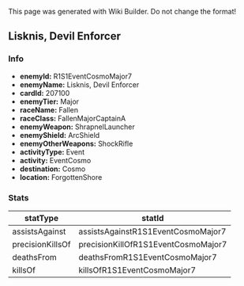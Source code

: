 <span class="wiki-builder">This page was generated with Wiki Builder. Do not change the format!</span>

## Lisknis, Devil Enforcer
### Info
* **enemyId:** R1S1EventCosmoMajor7
* **enemyName:** Lisknis, Devil Enforcer
* **cardId:** 207100
* **enemyTier:** Major
* **raceName:** Fallen
* **raceClass:** FallenMajorCaptainA
* **enemyWeapon:** ShrapnelLauncher
* **enemyShield:** ArcShield
* **enemyOtherWeapons:** ShockRifle
* **activityType:** Event
* **activity:** EventCosmo
* **destination:** Cosmo
* **location:** ForgottenShore

### Stats
statType | statId
-------- | ------
assistsAgainst | assistsAgainstR1S1EventCosmoMajor7
precisionKillsOf | precisionKillOfR1S1EventCosmoMajor7
deathsFrom | deathsFromR1S1EventCosmoMajor7
killsOf | killsOfR1S1EventCosmoMajor7

